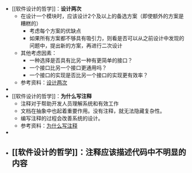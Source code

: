 - [[软件设计的哲学]]：**设计两次**
	- 在设计一个模块时，应该设计2个及以上的备选方案（即使额外的方案是糟糕的）
		- 考虑每个方案的优缺点
		- 如果所有方案都不够具有吸引力，则看是否可以从之前设计中发现的问题中，提出新的方案，再进行二次设计
	- 其他考虑因素：
		- 一种选择是否具有比另一种有更简单的接口？
		- 一个接口比另一个接口更通用吗？
		- 一个接口的实现是否比另一个接口的实现更有效率？
	- 参考资料：[设计两次](https://cactus-proj.github.io/A-Philosophy-of-Software-Design-zh/ch11.html#%E7%AC%AC-11-%E7%AB%A0-%E8%AE%BE%E8%AE%A1%E4%B8%A4%E6%AC%A1)
-
- [[软件设计的哲学]]：**为什么写注释**
	- 注释对于帮助开发人员理解系统和有效工作
	- 文档在抽象中也起着重要作用。没有注释，就无法隐藏复杂性。
	- 编写注释的过程会改善系统的设计。
	- 参考资料：[为什么写注释](https://cactus-proj.github.io/A-Philosophy-of-Software-Design-zh/ch12.html)
-
- [[软件设计的哲学]]：**注释应该描述代码中不明显的内容**
	-